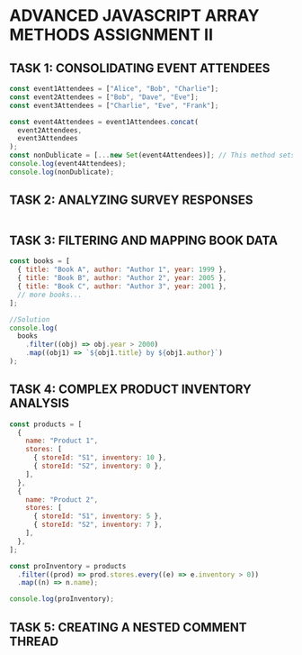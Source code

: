 # ADVANCED JAVASCRIPT ARRAY METHODS ASSIGNMENT II

## TASK 1: CONSOLIDATING EVENT ATTENDEES

```js
const event1Attendees = ["Alice", "Bob", "Charlie"];
const event2Attendees = ["Bob", "Dave", "Eve"];
const event3Attendees = ["Charlie", "Eve", "Frank"];

const event4Attendees = event1Attendees.concat(
  event2Attendees,
  event3Attendees
);
const nonDublicate = [...new Set(event4Attendees)]; // This method sets a new object type with ES6 (ES2015) that allows you to create collections of unique values.
console.log(event4Attendees);
console.log(nonDublicate);
```

## TASK 2: ANALYZING SURVEY RESPONSES

```js

```

## TASK 3: FILTERING AND MAPPING BOOK DATA

```js
const books = [
  { title: "Book A", author: "Author 1", year: 1999 },
  { title: "Book B", author: "Author 2", year: 2005 },
  { title: "Book C", author: "Author 3", year: 2001 },
  // more books...
];

//Solution
console.log(
  books
    .filter((obj) => obj.year > 2000)
    .map((obj1) => `${obj1.title} by ${obj1.author}`)
);
```

## TASK 4: COMPLEX PRODUCT INVENTORY ANALYSIS

```js
const products = [
  {
    name: "Product 1",
    stores: [
      { storeId: "S1", inventory: 10 },
      { storeId: "S2", inventory: 0 },
    ],
  },
  {
    name: "Product 2",
    stores: [
      { storeId: "S1", inventory: 5 },
      { storeId: "S2", inventory: 7 },
    ],
  },
];

const proInventory = products
  .filter((prod) => prod.stores.every((e) => e.inventory > 0))
  .map((n) => n.name);

console.log(proInventory);
```

## TASK 5: CREATING A NESTED COMMENT THREAD

```js

```
